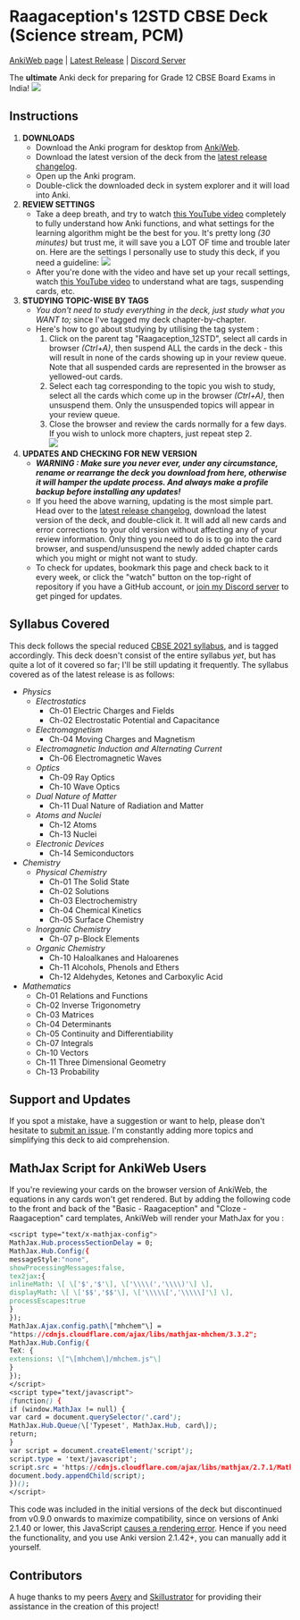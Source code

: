# Raagaception's 12STD CBSE Deck (Science stream, PCM)
[AnkiWeb page](https://ankiweb.net/shared/info/1981482084) | [Latest Release](https://github.com/Raagaception/raagaception-12STD-CBSE-deck/releases/latest) | [Discord Server](https://discord.gg/kbSXsRTUC2)

The **ultimate** Anki deck for preparing for Grade 12 CBSE Board Exams in India!
![](https://i.imgur.com/8smnJEc.gif)

## Instructions
1) **DOWNLOADS** 
	- Download the Anki program for desktop from [AnkiWeb](https://apps.ankiweb.net/).
	- Download the latest version of the deck from the [latest release changelog](https://github.com/Raagaception/raagaception-12STD-CBSE-deck/releases/latest).
	- Open up the Anki program.
	- Double-click the downloaded deck in system explorer and it will load into Anki.
2) **REVIEW SETTINGS**
	- Take a deep breath, and try to watch [this YouTube video](https://youtu.be/uLfczzq9z_8) completely to fully understand how Anki functions, and what settings for the learning algorithm might be the best for you. It's pretty long *(30 minutes)* but trust me, it will save you a LOT OF time and trouble later on.
		Here are the settings I personally use to study this deck, if you need a guideline:
		![](https://i.imgur.com/rphVCR5.gif)
	- After you're done with the video and have set up your recall settings, watch [this YouTube video](https://youtu.be/68DyNKWOj84) to understand what are tags, suspending cards, etc.
3) **STUDYING TOPIC-WISE BY TAGS**
	- *You don't need to study everything in the deck, just study what you WANT to;*   since I've tagged my deck chapter-by-chapter.
	- Here's how to go about studying by utilising the tag system :
		1) Click on the parent tag "Raagaception_12STD", select all cards in browser *(Ctrl+A)*, then suspend ALL the cards in the deck - this will result in none of the cards showing up in your review queue. Note that all suspended cards are represented in the browser as yellowed-out cards.
		2) Select each tag corresponding to the topic you wish to study, select all the cards which come up in the browser *(Ctrl+A)*, then unsuspend them. Only the unsuspended topics will appear in your review queue.
		3) Close the browser and review the cards normally for a few days. If you wish to unlock more chapters, just repeat step 2. <br>![](https://i.imgur.com/WWT4vUu.gif)
4) **UPDATES AND CHECKING FOR NEW VERSION**
	- ***WARNING : Make sure you never ever, under any circumstance, rename or rearrange the deck you download from here, otherwise it will hamper the update process. And always make a profile backup before installing any updates!***
	- If you heed the above warning, updating is the most simple part. Head over to the [latest release changelog](https://github.com/Raagaception/raagaception-12STD-CBSE-deck/releases/latest), download the latest version of the deck, and double-click it. It will add all new cards and error corrections to your old version without affecting any of your review information. Only thing you need to do is to go into the card browser, and suspend/unsuspend the newly added chapter cards which you might or might not want to study.
	- To check for updates, bookmark this page and check back to it every week, or click the "watch" button on the top-right of repository if you have a GitHub account, or [join my Discord server](https://discord.gg/kbSXsRTUC2) to get pinged for updates.

## Syllabus Covered
This deck follows the special reduced [CBSE 2021 syllabus](http://cbseacademic.nic.in/Revisedcurriculum_2021.html#collapse15), and is tagged accordingly. This deck doesn't consist of the entire syllabus *yet*, but has quite a lot of it covered so far; I'll be still updating it frequently. The syllabus covered as of the latest release is as follows:
- *Physics*
	- *Electrostatics*
		- Ch-01 Electric Charges and Fields
		- Ch-02 Electrostatic Potential and Capacitance
	- *Electromagnetism*
		- Ch-04 Moving Charges and Magnetism
	- *Electromagnetic Induction and Alternating Current*
		- Ch-06 Electromagnetic Waves
	- *Optics*
		- Ch-09 Ray Optics
		- Ch-10 Wave Optics
	- *Dual Nature of Matter*
		- Ch-11 Dual Nature of Radiation and Matter
	- *Atoms and Nuclei*
		- Ch-12 Atoms
		- Ch-13 Nuclei
	- *Electronic Devices*
		- Ch-14 Semiconductors
- *Chemistry*
	- *Physical Chemistry*
		- Ch-01 The Solid State
		- Ch-02 Solutions
		- Ch-03 Electrochemistry
		- Ch-04 Chemical Kinetics
		- Ch-05 Surface Chemistry
	- *Inorganic Chemistry*
		- Ch-07 p-Block Elements
	- *Organic Chemistry*
		- Ch-10 Haloalkanes and Haloarenes
		- Ch-11 Alcohols, Phenols and Ethers
		- Ch-12 Aldehydes, Ketones and Carboxylic Acid
- *Mathematics*
	- Ch-01 Relations and Functions
	- Ch-02 Inverse Trigonometry
	- Ch-03 Matrices
	- Ch-04 Determinants
	- Ch-05 Continuity and Differentiability
	- Ch-07 Integrals
	- Ch-10 Vectors
	- Ch-11 Three Dimensional Geometry
	- Ch-13 Probability

## Support and Updates
If you spot a mistake, have a suggestion or want to help, please don't hesitate to [submit an issue](https://github.com/Raagaception/raagaception-12STD-CBSE-deck/issues/new?body=%0A%0A%0A---%0AAnki+Card+ID+:%0AAnki+Note+ID+:%0A). I'm constantly adding more topics and simplifying this deck to aid comprehension.

## MathJax Script for AnkiWeb Users
If you're reviewing your cards on the browser version of AnkiWeb, the equations in any cards won't get rendered. But by adding the following code to the front and back of the "Basic - Raagaception" and "Cloze - Raagaception" card templates, AnkiWeb will render your MathJax for you : 
```css
<script type="text/x-mathjax-config">
MathJax.Hub.processSectionDelay = 0;
MathJax.Hub.Config({
messageStyle:"none",
showProcessingMessages:false,
tex2jax:{
inlineMath: \[ \['$','$'\], \['\\\\(','\\\\)'\] \],
displayMath: \[ \['$$','$$'\], \['\\\\\[','\\\\\]'\] \],
processEscapes:true
}
});
MathJax.Ajax.config.path\["mhchem"\] =
"https://cdnjs.cloudflare.com/ajax/libs/mathjax-mhchem/3.3.2";
MathJax.Hub.Config({
TeX: {
extensions: \["\[mhchem\]/mhchem.js"\]
}
});
</script>
<script type="text/javascript">
(function() {
if (window.MathJax != null) {
var card = document.querySelector('.card');
MathJax.Hub.Queue(\['Typeset', MathJax.Hub, card\]);
return;
}
var script = document.createElement('script');
script.type = 'text/javascript';
script.src = 'https://cdnjs.cloudflare.com/ajax/libs/mathjax/2.7.1/MathJax.js?config=TeX-AMS\_SVG-full';
document.body.appendChild(script);
})();
</script>
```

This code was included in the initial versions of the deck but discontinued from v0.9.0 onwards to maximize compatibility, since on versions of Anki 2.1.40 or lower, this JavaScript [causes a rendering error](https://i.imgur.com/KfQRJZZ.png). Hence if you need the functionality, and you use Anki version 2.1.42+, you can manually add it yourself.

## Contributors
A huge thanks to my peers [Avery](https://ankiweb.net/shared/byauthor/1383206786) and [Skillustrator](https://github.com/The-Skillustrator) for providing their assistance in the creation of this project!
